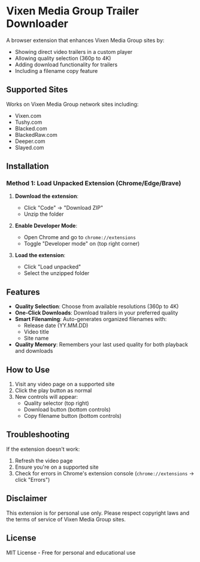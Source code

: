# Vixen Media Group Trailer Downloader

A browser extension that enhances Vixen Media Group sites by:
- Showing direct video trailers in a custom player
- Allowing quality selection (360p to 4K)
- Adding download functionality for trailers
- Including a filename copy feature

## Supported Sites
Works on Vixen Media Group network sites including:
- Vixen.com
- Tushy.com
- Blacked.com
- BlackedRaw.com
- Deeper.com
- Slayed.com

## Installation

### Method 1: Load Unpacked Extension (Chrome/Edge/Brave)

1. **Download the extension**:
   - Click "Code" → "Download ZIP"
   - Unzip the folder

2. **Enable Developer Mode**:
   - Open Chrome and go to `chrome://extensions`
   - Toggle "Developer mode" on (top right corner)

3. **Load the extension**:
   - Click "Load unpacked"
   - Select the unzipped folder

## Features

- **Quality Selection**: Choose from available resolutions (360p to 4K)
- **One-Click Downloads**: Download trailers in your preferred quality
- **Smart Filenaming**: Auto-generates organized filenames with:
  - Release date (YY.MM.DD)
  - Video title
  - Site name
- **Quality Memory**: Remembers your last used quality for both playback and downloads

## How to Use

1. Visit any video page on a supported site
2. Click the play button as normal
3. New controls will appear:
   - Quality selector (top right)
   - Download button (bottom controls)
   - Copy filename button (bottom controls)

## Troubleshooting

If the extension doesn't work:
1. Refresh the video page
2. Ensure you're on a supported site
3. Check for errors in Chrome's extension console (`chrome://extensions` → click "Errors")

## Disclaimer

This extension is for personal use only. Please respect copyright laws and the terms of service of Vixen Media Group sites.

## License

MIT License - Free for personal and educational use
